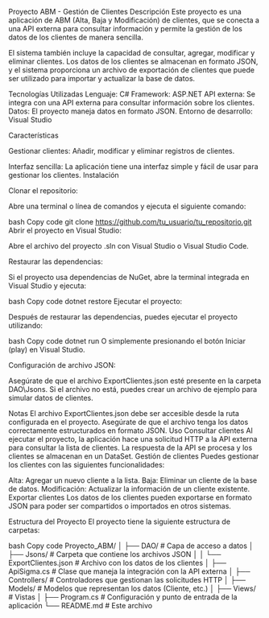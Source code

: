 Proyecto ABM - Gestión de Clientes
Descripción
Este proyecto es una aplicación de ABM (Alta, Baja y Modificación) de clientes, que se conecta a una API externa para consultar información y permite la gestión de los datos de los clientes de manera sencilla.

El sistema también incluye la capacidad de consultar, agregar, modificar y eliminar clientes. Los datos de los clientes se almacenan en formato JSON, y el sistema proporciona un archivo de exportación de clientes que puede ser utilizado para importar y actualizar la base de datos.

Tecnologías Utilizadas
Lenguaje: C#
Framework:  ASP.NET
API externa: Se integra con una API externa para consultar información sobre los clientes.
Datos: El proyecto maneja datos en formato JSON.
Entorno de desarrollo: Visual Studio 

Características

Gestionar clientes: Añadir, modificar y eliminar registros de clientes.

Interfaz sencilla: La aplicación tiene una interfaz simple y fácil de usar para gestionar los clientes.
Instalación

Clonar el repositorio:

Abre una terminal o línea de comandos y ejecuta el siguiente comando:

bash
Copy code
git clone https://github.com/tu_usuario/tu_repositorio.git
Abrir el proyecto en Visual Studio:

Abre el archivo del proyecto .sln con Visual Studio o Visual Studio Code.

Restaurar las dependencias:

Si el proyecto usa dependencias de NuGet, abre la terminal integrada en Visual Studio y ejecuta:

bash
Copy code
dotnet restore
Ejecutar el proyecto:

Después de restaurar las dependencias, puedes ejecutar el proyecto utilizando:

bash
Copy code
dotnet run
O simplemente presionando el botón Iniciar (play) en Visual Studio.

Configuración de archivo JSON:

Asegúrate de que el archivo ExportClientes.json esté presente en la carpeta DAO\Jsons. Si el archivo no está, puedes crear un archivo de ejemplo para simular datos de clientes.


Notas
El archivo ExportClientes.json debe ser accesible desde la ruta configurada en el proyecto.
Asegúrate de que el archivo tenga los datos correctamente estructurados en formato JSON.
Uso
Consultar clientes
Al ejecutar el proyecto, la aplicación hace una solicitud HTTP a la API externa para consultar la lista de clientes.
La respuesta de la API se procesa y los clientes se almacenan en un DataSet.
Gestión de clientes
Puedes gestionar los clientes con las siguientes funcionalidades:

Alta: Agregar un nuevo cliente a la lista.
Baja: Eliminar un cliente de la base de datos.
Modificación: Actualizar la información de un cliente existente.
Exportar clientes
Los datos de los clientes pueden exportarse en formato JSON para poder ser compartidos o importados en otros sistemas.

Estructura del Proyecto
El proyecto tiene la siguiente estructura de carpetas:

bash
Copy code
Proyecto_ABM/
│
├── DAO/                # Capa de acceso a datos
│   ├── Jsons/          # Carpeta que contiene los archivos JSON
│   │   └── ExportClientes.json  # Archivo con los datos de los clientes
│   ├── ApiSigma.cs     # Clase que maneja la integración con la API externa
│
├── Controllers/        # Controladores que gestionan las solicitudes HTTP
│
├── Models/             # Modelos que representan los datos (Cliente, etc.)
│
├── Views/              # Vistas 
│
├── Program.cs          # Configuración y punto de entrada de la aplicación
└── README.md           # Este archivo
